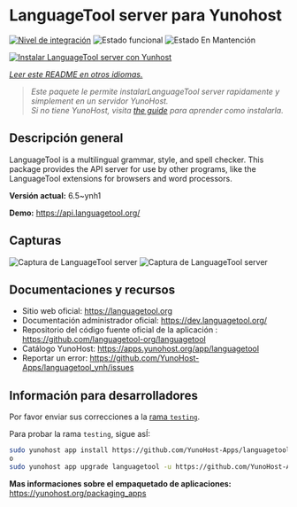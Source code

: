 <!--
Este archivo README esta generado automaticamente<https://github.com/YunoHost/apps/tree/master/tools/readme_generator>
No se debe editar a mano.
-->

# LanguageTool server para Yunohost

[![Nivel de integración](https://apps.yunohost.org/badge/integration/languagetool)](https://ci-apps.yunohost.org/ci/apps/languagetool/)
![Estado funcional](https://apps.yunohost.org/badge/state/languagetool)
![Estado En Mantención](https://apps.yunohost.org/badge/maintained/languagetool)

[![Instalar LanguageTool server con Yunhost](https://install-app.yunohost.org/install-with-yunohost.svg)](https://install-app.yunohost.org/?app=languagetool)

*[Leer este README en otros idiomas.](./ALL_README.md)*

> *Este paquete le permite instalarLanguageTool server rapidamente y simplement en un servidor YunoHost.*  
> *Si no tiene YunoHost, visita [the guide](https://yunohost.org/install) para aprender como instalarla.*

## Descripción general

LanguageTool is a multilingual grammar, style, and spell checker. This package provides the API server for use by other programs, like the LanguageTool extensions for browsers and word processors.


**Versión actual:** 6.5~ynh1

**Demo:** <https://api.languagetool.org/>

## Capturas

![Captura de LanguageTool server](./doc/screenshots/screenshot.png)
![Captura de LanguageTool server](./doc/screenshots/screenshot_fr.png)

## Documentaciones y recursos

- Sitio web oficial: <https://languagetool.org>
- Documentación administrador oficial: <https://dev.languagetool.org/>
- Repositorio del código fuente oficial de la aplicación : <https://github.com/languagetool-org/languagetool>
- Catálogo YunoHost: <https://apps.yunohost.org/app/languagetool>
- Reportar un error: <https://github.com/YunoHost-Apps/languagetool_ynh/issues>

## Información para desarrolladores

Por favor enviar sus correcciones a la [rama `testing`](https://github.com/YunoHost-Apps/languagetool_ynh/tree/testing).

Para probar la rama `testing`, sigue asÍ:

```bash
sudo yunohost app install https://github.com/YunoHost-Apps/languagetool_ynh/tree/testing --debug
o
sudo yunohost app upgrade languagetool -u https://github.com/YunoHost-Apps/languagetool_ynh/tree/testing --debug
```

**Mas informaciones sobre el empaquetado de aplicaciones:** <https://yunohost.org/packaging_apps>
